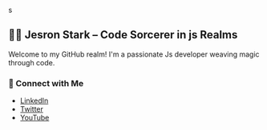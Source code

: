 



















s







## 🧙‍♂️ Jesron Stark – Code Sorcerer in js Realms

<p>
  Welcome to my GitHub realm! I'm a passionate Js developer weaving magic through code.
</p>

### 🔗 Connect with Me

<ul>
  <li><a href="https://www.linkedin.com/in/jesronstark/">LinkedIn</a></li>
  <li><a href="https://twitter.com/jesronstark">Twitter</a></li>
  <li><a href="https://www.youtube.com/@jesronstark">YouTube</a></li>
</ul>















